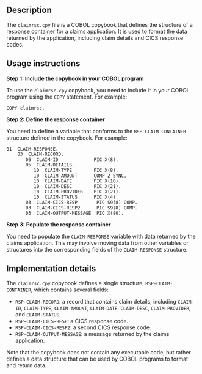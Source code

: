 ## Description
The `claimrsc.cpy` file is a COBOL copybook that defines the structure of a response container for a claims application. It is used to format the data returned by the application, including claim details and CICS response codes.

## Usage instructions

**Step 1: Include the copybook in your COBOL program**

To use the `claimrsc.cpy` copybook, you need to include it in your COBOL program using the `COPY` statement. For example:
```
COPY claimrsc.
```
**Step 2: Define the response container**

You need to define a variable that conforms to the `RSP-CLAIM-CONTAINER` structure defined in the copybook. For example:
```
01  CLAIM-RESPONSE.
    03  CLAIM-RECORD.
       05  CLAIM-ID             PIC X(8).
       05  CLAIM-DETAILS.
          10  CLAIM-TYPE        PIC X(8).
          10  CLAIM-AMOUNT      COMP-2 SYNC.
          10  CLAIM-DATE        PIC X(10).
          10  CLAIM-DESC        PIC X(21).
          10  CLAIM-PROVIDER    PIC X(21).
          10  CLAIM-STATUS      PIC X(4).
       03  CLAIM-CICS-RESP       PIC S9(8) COMP.
       03  CLAIM-CICS-RESP2      PIC S9(8) COMP.
       03  CLAIM-OUTPUT-MESSAGE  PIC X(80).
```
**Step 3: Populate the response container**

You need to populate the `CLAIM-RESPONSE` variable with data returned by the claims application. This may involve moving data from other variables or structures into the corresponding fields of the `CLAIM-RESPONSE` structure.

## Implementation details

The `claimrsc.cpy` copybook defines a single structure, `RSP-CLAIM-CONTAINER`, which contains several fields:

* `RSP-CLAIM-RECORD`: a record that contains claim details, including `CLAIM-ID`, `CLAIM-TYPE`, `CLAIM-AMOUNT`, `CLAIM-DATE`, `CLAIM-DESC`, `CLAIM-PROVIDER`, and `CLAIM-STATUS`.
* `RSP-CLAIM-CICS-RESP`: a CICS response code.
* `RSP-CLAIM-CICS-RESP2`: a second CICS response code.
* `RSP-CLAIM-OUTPUT-MESSAGE`: a message returned by the claims application.

Note that the copybook does not contain any executable code, but rather defines a data structure that can be used by COBOL programs to format and return data.